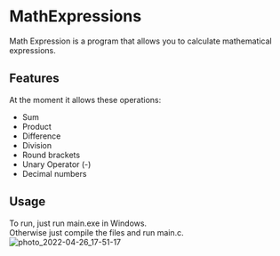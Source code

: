 # MathExpressions

Math Expression is a program that allows you to calculate mathematical expressions.

## Features
At the moment it allows these operations:
- Sum
- Product
- Difference
- Division
- Round brackets
- Unary Operator (-)
- Decimal numbers

## Usage
To run, just run main.exe in Windows. <br>
Otherwise just compile the files and run main.c. <br>
![photo_2022-04-26_17-51-17](https://user-images.githubusercontent.com/80055679/165343044-2aaf9c79-3fd0-4052-8a6c-0e33afd0cb89.jpg)
